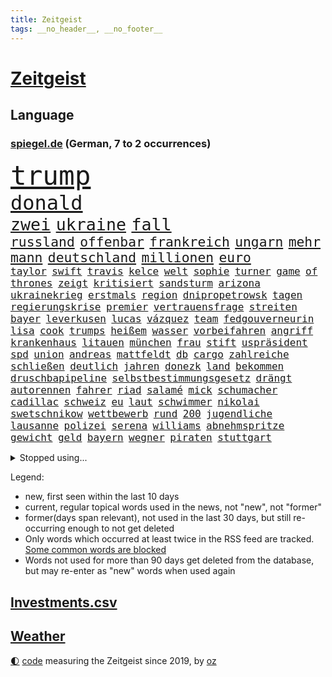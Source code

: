 ```yaml
---
title: Zeitgeist
tags: __no_header__, __no_footer__
---
```


# [Zeitgeist](https://oliz.io/zeitgeist/)

## Language

<h3><a href="https://www.spiegel.de" target="_blank">spiegel.de</a> (German, 7 to 2 occurrences)</h3>
<p style="font-family:monospace">
<span style="font-size:32pt"><a href="news_links.html#trump" class="current">trump</a></span>
<br>
<span style="font-size:24pt"><a href="news_links.html#donald" class="current">donald</a></span>
<br>
<span style="font-size:20pt"><a href="news_links.html#zwei" class="current">zwei</a></span>
<span style="font-size:20pt"><a href="news_links.html#ukraine" class="current">ukraine</a></span>
<span style="font-size:20pt"><a href="news_links.html#fall" class="current">fall</a></span>
<br>
<span style="font-size:16pt"><a href="news_links.html#russland" class="current">russland</a></span>
<span style="font-size:16pt"><a href="news_links.html#offenbar" class="current">offenbar</a></span>
<span style="font-size:16pt"><a href="news_links.html#frankreich" class="current">frankreich</a></span>
<span style="font-size:16pt"><a href="news_links.html#ungarn" class="current">ungarn</a></span>
<span style="font-size:16pt"><a href="news_links.html#mehr" class="current">mehr</a></span>
<span style="font-size:16pt"><a href="news_links.html#mann" class="current">mann</a></span>
<span style="font-size:16pt"><a href="news_links.html#deutschland" class="current">deutschland</a></span>
<span style="font-size:16pt"><a href="news_links.html#millionen" class="current">millionen</a></span>
<span style="font-size:16pt"><a href="news_links.html#euro" class="current">euro</a></span>
<br>
<span style="font-size:12pt"><a href="news_links.html#taylor" class="current">taylor</a></span>
<span style="font-size:12pt"><a href="news_links.html#swift" class="current">swift</a></span>
<span style="font-size:12pt"><a href="news_links.html#travis" class="current">travis</a></span>
<span style="font-size:12pt"><a href="news_links.html#kelce" class="current">kelce</a></span>
<span style="font-size:12pt"><a href="news_links.html#welt" class="current">welt</a></span>
<span style="font-size:12pt"><a href="news_links.html#sophie" class="current">sophie</a></span>
<span style="font-size:12pt"><a href="news_links.html#turner" class="current">turner</a></span>
<span style="font-size:12pt"><a href="news_links.html#game" class="current">game</a></span>
<span style="font-size:12pt"><a href="news_links.html#of" class="current">of</a></span>
<span style="font-size:12pt"><a href="news_links.html#thrones" class="current">thrones</a></span>
<span style="font-size:12pt"><a href="news_links.html#zeigt" class="current">zeigt</a></span>
<span style="font-size:12pt"><a href="news_links.html#kritisiert" class="current">kritisiert</a></span>
<span style="font-size:12pt"><a href="news_links.html#sandsturm" class="new">sandsturm</a></span>
<span style="font-size:12pt"><a href="news_links.html#arizona" class="new">arizona</a></span>
<span style="font-size:12pt"><a href="news_links.html#ukrainekrieg" class="current">ukrainekrieg</a></span>
<span style="font-size:12pt"><a href="news_links.html#erstmals" class="current">erstmals</a></span>
<span style="font-size:12pt"><a href="news_links.html#region" class="current">region</a></span>
<span style="font-size:12pt"><a href="news_links.html#dnipropetrowsk" class="new">dnipropetrowsk</a></span>
<span style="font-size:12pt"><a href="news_links.html#tagen" class="current">tagen</a></span>
<span style="font-size:12pt"><a href="news_links.html#regierungskrise" class="current">regierungskrise</a></span>
<span style="font-size:12pt"><a href="news_links.html#premier" class="current">premier</a></span>
<span style="font-size:12pt"><a href="news_links.html#vertrauensfrage" class="current">vertrauensfrage</a></span>
<span style="font-size:12pt"><a href="news_links.html#streiten" class="current">streiten</a></span>
<span style="font-size:12pt"><a href="news_links.html#bayer" class="current">bayer</a></span>
<span style="font-size:12pt"><a href="news_links.html#leverkusen" class="current">leverkusen</a></span>
<span style="font-size:12pt"><a href="news_links.html#lucas" class="current">lucas</a></span>
<span style="font-size:12pt"><a href="news_links.html#vázquez" class="new">vázquez</a></span>
<span style="font-size:12pt"><a href="news_links.html#team" class="current">team</a></span>
<span style="font-size:12pt"><a href="news_links.html#fedgouverneurin" class="new">fedgouverneurin</a></span>
<span style="font-size:12pt"><a href="news_links.html#lisa" class="current">lisa</a></span>
<span style="font-size:12pt"><a href="news_links.html#cook" class="new">cook</a></span>
<span style="font-size:12pt"><a href="news_links.html#trumps" class="current">trumps</a></span>
<span style="font-size:12pt"><a href="news_links.html#heißem" class="current">heißem</a></span>
<span style="font-size:12pt"><a href="news_links.html#wasser" class="current">wasser</a></span>
<span style="font-size:12pt"><a href="news_links.html#vorbeifahren" class="new">vorbeifahren</a></span>
<span style="font-size:12pt"><a href="news_links.html#angriff" class="current">angriff</a></span>
<span style="font-size:12pt"><a href="news_links.html#krankenhaus" class="current">krankenhaus</a></span>
<span style="font-size:12pt"><a href="news_links.html#litauen" class="current">litauen</a></span>
<span style="font-size:12pt"><a href="news_links.html#münchen" class="current">münchen</a></span>
<span style="font-size:12pt"><a href="news_links.html#frau" class="current">frau</a></span>
<span style="font-size:12pt"><a href="news_links.html#stift" class="new">stift</a></span>
<span style="font-size:12pt"><a href="news_links.html#uspräsident" class="current">uspräsident</a></span>
<span style="font-size:12pt"><a href="news_links.html#spd" class="current">spd</a></span>
<span style="font-size:12pt"><a href="news_links.html#union" class="current">union</a></span>
<span style="font-size:12pt"><a href="news_links.html#andreas" class="current">andreas</a></span>
<span style="font-size:12pt"><a href="news_links.html#mattfeldt" class="new">mattfeldt</a></span>
<span style="font-size:12pt"><a href="news_links.html#db" class="current">db</a></span>
<span style="font-size:12pt"><a href="news_links.html#cargo" class="new">cargo</a></span>
<span style="font-size:12pt"><a href="news_links.html#zahlreiche" class="current">zahlreiche</a></span>
<span style="font-size:12pt"><a href="news_links.html#schließen" class="current">schließen</a></span>
<span style="font-size:12pt"><a href="news_links.html#deutlich" class="current">deutlich</a></span>
<span style="font-size:12pt"><a href="news_links.html#jahren" class="current">jahren</a></span>
<span style="font-size:12pt"><a href="news_links.html#donezk" class="current">donezk</a></span>
<span style="font-size:12pt"><a href="news_links.html#land" class="current">land</a></span>
<span style="font-size:12pt"><a href="news_links.html#bekommen" class="current">bekommen</a></span>
<span style="font-size:12pt"><a href="news_links.html#druschbapipeline" class="new">druschbapipeline</a></span>
<span style="font-size:12pt"><a href="news_links.html#selbstbestimmungsgesetz" class="new">selbstbestimmungsgesetz</a></span>
<span style="font-size:12pt"><a href="news_links.html#drängt" class="current">drängt</a></span>
<span style="font-size:12pt"><a href="news_links.html#autorennen" class="current">autorennen</a></span>
<span style="font-size:12pt"><a href="news_links.html#fahrer" class="current">fahrer</a></span>
<span style="font-size:12pt"><a href="news_links.html#riad" class="current">riad</a></span>
<span style="font-size:12pt"><a href="news_links.html#salamé" class="new">salamé</a></span>
<span style="font-size:12pt"><a href="news_links.html#mick" class="current">mick</a></span>
<span style="font-size:12pt"><a href="news_links.html#schumacher" class="current">schumacher</a></span>
<span style="font-size:12pt"><a href="news_links.html#cadillac" class="new">cadillac</a></span>
<span style="font-size:12pt"><a href="news_links.html#schweiz" class="current">schweiz</a></span>
<span style="font-size:12pt"><a href="news_links.html#eu" class="current">eu</a></span>
<span style="font-size:12pt"><a href="news_links.html#laut" class="current">laut</a></span>
<span style="font-size:12pt"><a href="news_links.html#schwimmer" class="current">schwimmer</a></span>
<span style="font-size:12pt"><a href="news_links.html#nikolai" class="new">nikolai</a></span>
<span style="font-size:12pt"><a href="news_links.html#swetschnikow" class="new">swetschnikow</a></span>
<span style="font-size:12pt"><a href="news_links.html#wettbewerb" class="current">wettbewerb</a></span>
<span style="font-size:12pt"><a href="news_links.html#rund" class="current">rund</a></span>
<span style="font-size:12pt"><a href="news_links.html#200" class="current">200</a></span>
<span style="font-size:12pt"><a href="news_links.html#jugendliche" class="current">jugendliche</a></span>
<span style="font-size:12pt"><a href="news_links.html#lausanne" class="new">lausanne</a></span>
<span style="font-size:12pt"><a href="news_links.html#polizei" class="current">polizei</a></span>
<span style="font-size:12pt"><a href="news_links.html#serena" class="current">serena</a></span>
<span style="font-size:12pt"><a href="news_links.html#williams" class="current">williams</a></span>
<span style="font-size:12pt"><a href="news_links.html#abnehmspritze" class="current">abnehmspritze</a></span>
<span style="font-size:12pt"><a href="news_links.html#gewicht" class="current">gewicht</a></span>
<span style="font-size:12pt"><a href="news_links.html#geld" class="current">geld</a></span>
<span style="font-size:12pt"><a href="news_links.html#bayern" class="current">bayern</a></span>
<span style="font-size:12pt"><a href="news_links.html#wegner" class="new">wegner</a></span>
<span style="font-size:12pt"><a href="news_links.html#piraten" class="new">piraten</a></span>
<span style="font-size:12pt"><a href="news_links.html#stuttgart" class="current">stuttgart</a></span>
</p>
<details>
<summary>Stopped using...</summary>
<p class="former" style="font-size:12pt">
vorbild(1770) gründer(1769) bank(1768) energiewende(1767) livestream(1767) main(1767) philippinen(1767) position(1767) senken(1767) abgeordneten(1766) befinden(1766) bieten(1766) möglicher(1766) nationalspieler(1766) verschoben(1766) öffentlichen(1766) abstimmen(1765) atmosphäre(1765) bedeuten(1765) chaos(1765) eingereicht(1765) eskalation(1765) kritische(1765) technik(1765) ausländische(1764) elfmeter(1764) hören(1764) lebensmittel(1764) raus(1764) verschärfen(1764) anderer(1763) dfb(1763) geliefert(1763) jüngste(1763) sinken(1763) stolz(1763) zog(1763) fbi(1762) unternehmer(1762) amerika(1761) blockiert(1761) londoner(1760) 33(1759) beschäftigte(1759) geräte(1759) parteichef(1759) allianz(1758) leer(1758) streitkräfte(1758) wirkung(1758) abgehört(1757) athleten(1757) länge(1757) spott(1757) zugelassen(1757) klingt(1756) trennung(1756) kölner(1755) störung(1754) verteidigungsministerium(1754) ii(1753) islamischen(1753) regt(1753) hielten(1752) kontakte(1752) präsidentin(1752) debakel(1751) frankwalter(1751) franziskus(1750) mieten(1750) vorsprung(1750) enge(1749) erlebte(1749) gaben(1748) gang(1747) jüngere(1746) rechtzeitig(1745) begriff(1743) katholische(1743) verzichten(1743) betrifft(1738) kooperation(1738) erstochen(1737) automatisch(1736) papier(1736) großem(1735) dauert(1723) staatlichen(1721) überfall(1719) identität(1716) umbau(1669) vormarsch(1640) panzer(1631) autobahnen(1626) adac(1507) ausgefallen(1470) musks(1455) 20000(1453) king(1436) diebe(1429) nfl(1416) kursieren(1409) stern(1390) mond(1387) regierungschefin(1387) ausgeben(1368) bekannteste(1366) fußballs(1359) auge(1356) diskussionen(1343) gefechte(1311) unmittelbar(1252) kriegsverbrechen(1241) gewerkschaften(1221) fußballerinnen(1218) ehrt(1186) sinne(1176) stockholm(1165) kenia(1164) lob(1160) joshua(1156) fahrgäste(1148) baum(1145) erntet(1138) rettungsaktion(1121) chinesen(1118) digitale(1117) raten(1091) kündigung(1071) eingreifen(1070) ernährung(1061) methoden(1033) razzien(1029) rückstand(1025) indonesien(1023) songs(1013) luftangriffe(1009) jüdische(994) liberale(994) überlebende(989) kommentiert(985) flogen(972) gelegenheit(966) erleidet(938) zwingt(936) schweres(917) attackieren(899) rio(881) kreuz(875) asylpolitik(860) beine(833) versteckt(819) auswirken(817) zahlungen(796) qualität(791) schuldenbremse(782) stellvertretende(781) steve(770) desaster(754) sicherheitsmaßnahmen(745) sperre(720) rekonstruktion(715) suv(696) ausbruch(687) qualifikation(681) böse(663) interne(650) damaskus(644) via(642) positioniert(636) beschuldigte(634) club(633) perry(630) gestritten(627) verschaffen(627) gespalten(617) ehepaar(616) demnächst(609) ryan(607) mindestlohn(606) verspätung(604) billie(594) landung(593) umfangreiche(589) viertelfinale(588) rutscht(576) raumfahrt(571) format(569) wunder(567) satelliten(563) einig(558) 160(551) jr(550) kontroversen(549) prallte(547) pferd(537) marathon(536) verbotene(535) strategische(532) befragt(531) riesiger(531) sophia(525) eukommissionspräsidentin(524) internen(511) vertritt(504) flüchtlingen(500) einblick(499) messen(498) rechtsradikale(497) spielten(496) entführt(495) bedingung(494) kulissen(494) bewerbung(492) paket(491) bekannter(490) gutachten(490) mögliches(488) bedrohen(487) wohngebiet(477) diplomatischen(475) vorstellung(462) depression(459) hals(456) vergnügen(454) schlacht(452) fdppolitiker(450) besitzt(449) eingesperrt(437) albanien(430) reynolds(430) christen(428) polizeigewalt(426) tourist(426) kurse(424) irgendwann(422) einsam(419) warnte(419) weltraum(412) gleichen(411) vermummte(406) peinlich(400) umstrittenem(398) ran(393) spacex(393) strenge(391) verkörpert(389) gefühlen(387) ansehen(385) erkrankungen(383) merken(375) bundesnetzagentur(373) personalie(371) potenzielle(371) sparprogramm(371) ahmed(370) finger(370) geheimen(364) hunderten(363) betriebsrat(361) karlsruher(360) sitzung(360) 27jährige(358) 81(358) bach(356) kurzzeitig(356) michelle(356) entlassungen(355) ceo(353) eingeschlossen(351) begleiter(349) abgesetzt(345) geschaffen(344) image(340) parteichefin(339) abgefangen(337) dienstagmorgen(337) nachhaltig(336) container(335) krankenkassen(331) baku(330) ralph(330) verbraucherzentrale(330) belastung(329) gelangen(328) inflationsrate(327) recherchen(323) bundesrichter(321) pflichten(321) 98(320) günstigen(318) fünftel(311) offenheit(311) ausgehen(310) grundschulen(310) frisur(309) vogel(303) aussterben(301) seitenhieb(301) eva(300) laufenden(296) gebäuden(293) trends(290) einführen(289) eingelegt(288) ukrainepolitik(288) bundesrat(287) einstellung(286) sprüchen(286) zusätzlich(286) größeres(285) holocaustüberlebende(281) abseits(279) parteikollegen(278) pedro(278) uhaft(278) hochschulen(277) erschienen(275) entlastungen(274) bundesbank(273) black(271) hamburgs(270) islamischer(270) unbekannter(269) aufstand(267) spielerin(267) fähre(265) university(264) angemeldet(263) demontiert(263) postet(263) russlandsanktionen(262) afdchefin(261) dienste(260) berücksichtigt(258) zielscheibe(258) getrübt(257) amtierende(256) gewinnerin(254) krankheiten(253) gegeneinander(252) suspendiert(252) vertrauten(250) ussenat(249) herunter(248) millionenhöhe(248) schmerz(248) syrischen(248) 78jährige(247) disziplin(247) befragung(246) fantasie(246) fähigkeiten(246) sämtliche(246) hilfsorganisation(244) unglücks(243) beworben(242) preisunterschied(241) lenkrad(240) missglückte(239) strich(238) schiffsunglück(237) fortsetzen(236) unterfranken(236) kriegsrecht(234) moskaus(231) flagge(230) abwarten(229) begnadigung(229) signagründer(229) fbichef(228) fußballklubs(227) filmte(226) usbehörde(226) brian(225) entzug(224) erbeutet(224) ezb(224) katy(224) vereinbart(223) mehrjährigen(222) belgier(219) gründet(219) reiste(219) sanktionspaket(219) kauflaune(217) alsharaa(216) urheber(215) abzocke(214) charli(214) geleitet(214) pfarrer(214) xcx(214) zielen(214) british(213) entzieht(213) 2045(211) australier(211) flugzeugabsturz(211) durchsuchten(210) menschenmenge(210) atomkraft(209) nordrheinwestfälischen(207) santa(207) schärfere(207) baubranche(206) häftling(206) woanders(206) abo(203) suchaktion(203) unbekannt(202) premierministerin(201) szenario(201) beauftragt(200) bundesagentur(200) radprofi(200) rechnerisch(199) predigt(198) sechzigerjahren(198) schockanrufen(197) wüten(197) verdoppeln(196) vorzugehen(195) sauer(194) brennen(192) chronologie(192) rentenversicherung(192) erneuerung(191) echo(190) flüssen(190) vierter(190) akt(189) fern(188) kroatien(188) spannung(188) station(186) fatale(184) fix(184) märchen(184) taskforce(183) luxus(181) einbrecher(179) luise(179) hang(178) boulevardzeitung(176) gucken(175) publik(175) beteiligen(174) aufgehen(173) managerin(172) unterzahl(172) biopic(171) 13jähriger(170) gegenzöllen(170) luftschläge(170) ankara(169) wimbledon(168) runter(167) winkel(167) extremer(166) raketenangriff(166) übergangspräsident(165) entzweit(164) internationalem(164) bewertet(163) rechnungshof(163) wesen(163) abgehängt(162) klettern(162) moderner(162) brandstiftung(161) rekonstruiert(160) negativ(159) pascal(159) bereiche(158) gesungen(158) rechtfertigt(158) 66(157) ressourcen(157) staatspräsident(157) unfreiwillig(157) aufgegangen(156) ausgeht(156) monaco(156) künstlich(155) 31jährige(154) banknoten(154) inter(154) selbstverständlich(154) sozialer(154) solarzellen(153) topeak(153) verhandlungstisch(153) umgekehrt(151) ungerecht(151) schädliche(149) wangerooge(149) aufgebraucht(148) iwstudie(148) kulturkampf(148) schwarzwald(148) weißer(148) beendigung(147) charkiw(145) glücklichen(145) diplomatischer(144) gießen(144) 88(143) gehackt(143) jahrelanger(143) zivile(142) überstellt(141) 13000(140) 1975(140) ackerland(140) pkk(140) glyphosat(139) erdbeeren(136) extremisten(136) hakenkreuz(136) südlichen(135) umweltorganisationen(135) ausgebildet(134) rückendeckung(134) amann(133) melanie(133) vortag(133) anzuschließen(132) big(132) extremistische(132) formiert(132) gewünscht(132) zollkonflikt(132) kreta(131) musikerin(131) vermissten(131) tragische(130) argumentiert(129) drusen(129) gefälschten(129) knast(129) kraftakt(129) geistliche(128) wandern(128) meistern(127) elektrische(126) dfbelf(125) alexandra(124) autozulieferer(124) columbia(124) ernten(124) fremdverschulden(124) verschiebungen(124) woke(124) north(123) schmuggler(123) mordverdachts(122) seen(122) spione(122) 2003(121) klassische(121) normale(121) iris(120) unterricht(120) wanken(120) 45jährigen(119) abgabe(119) blödsinn(119) irritationen(119) kritischer(118) mini(118) ana(117) jusochef(117) türmer(117) abzuwarten(116) bäumen(116) eliteuniversität(116) israeli(116) linkspartei(116) messis(116) abflug(115) eingeräumt(115) stiehlt(115) verkäufe(115) enthüllungen(114) würdigen(114) 23jähriger(113) bildungsministerium(113) exfinanzminister(112) gewissheit(112) spiegelkorrespondentin(112) spürt(112) verschiebung(112) herausfinden(111) mischen(111) ausreißer(110) berufungsgericht(108) pflegebedürftige(108) verarbeiten(108) wütenden(108) junis(107) tshirt(107) wehr(107) beharrt(106) dj(106) giovanna(105) inselstaat(105) benkos(104) emotionaler(104) festgesetzt(104) niedersächsischen(104) organisatoren(104) neuauflage(103) recherchiert(103) verheiratet(103) aufgedeckt(102) ausgegraben(102) hobby(102) liege(101) praktische(101) kabine(100) umfallen(100) würzburg(100) klassenfahrt(99) verschont(99) it(98) plätze(98) politikum(98) regenfällen(98) wilke(98) balearen(97) kriegsbeginn(97) sumy(97) aufholen(96) einschreiten(96) zucker(95) forciert(94) weicht(94) bewaffneter(93) carolin(93) durchfall(93) gemischten(93) jonathan(93) reformer(93) verwüsten(93) abschiebepolitik(92) akten(92) heiligen(92) aufwendig(91) deutschkolumne(91) fantastischen(91) freiwilligkeit(91) gestiegenen(91) guinnessbuch(91) schräg(91) schwindel(91) absichten(90) durchschwimmen(90) erfüllung(90) khalifa(90) kiassistenten(90) 3dgrafik(89) außergewöhnlichen(89) schiefgehen(89) verhält(89) würdenträger(89) anbauen(88) angesteckt(88) bundesverwaltungsgericht(88) ermittlerin(88) gestiegene(88) gladbach(88) haag(88) hisst(88) plagiatsvorwürfe(88) überwiegt(88) fonds(87) lohnkosten(87) nelles(87) pflanzliche(87) schutzsuchenden(87) solcher(87) unvollendeten(87) andy(86) drink(86) erweist(86) fegebank(86) jersey(86) ruhestätte(86) hotz(85) hotzo(85) klassischen(85) unbeliebt(85) bedrohten(84) entspannen(84) formel1weltmeister(84) schüller(84) selma(84) traditionsklub(84) auszubremsen(83) durchatmen(83) mentalität(83) rechtsausschuss(83) vermeintlichen(83) schwachstelle(82) special(82) touretappe(82) verunsicherte(82) westdeutsche(82) 1100(81) bäume(81) exil(81) gezerrt(81) hatz(81) natalie(81) verhasst(81) verteuern(81) attackierte(80) fernsehmoderatorin(80) filmindustrie(80) krankenwagen(80) reine(80) schnappte(80) stellenweise(80) thessaloniki(80) verbliebenen(80) berühmter(79) erstreitet(79) fahrern(79) glückwünschen(79) herausgeber(79) nazivergangenheit(79) schnellere(79) zitterpartie(79) auskennen(78) dazugehören(78) interimspräsident(78) spdfraktion(78) symbole(78) verbrannt(78) verweigerte(78) weiblicher(78) beißen(77) christliche(77) heldinnen(77) kitools(77) norddeutschland(77) seltenheitswert(77) untereinander(77) österreicher(77) entkernen(76) labelchef(76) limburg(76) systematische(76) vollzieht(76) abfinden(75) gesunkenen(75) jeju(75) samstagabend(75) schockmoment(75) spiegelquartett(75) beckham(74) beckhams(74) blüten(74) erdogan(74) weltöffentlichkeit(74) friederike(73) gestolpert(73) toleranz(73) unermüdlich(73) entführen(72) gesundheitsministerin(72) hauptstädten(72) nachteile(72) passierte(72) regulieren(72) warken(72) ansage(71) chefsache(71) eilish(71) gaststätte(71) landwirtschaftsminister(71) leyens(71) neutralität(71) popp(71) sanierungsarbeiten(71) credit(70) drohnenangriffen(70) faul(70) francis(70) füttern(70) grauenhaft(70) ideal(70) okay(70) pärchen(70) schockanrufe(70) suisse(70) swyrydenko(70) tvmoderator(70) lebensgefährliche(69) trio(69) unterbrechen(69) evamaria(68) exotische(68) goethe(68) intern(68) missbrauchen(68) oasissänger(68) prescht(68) regionalverkehr(68) rotes(68) vorhergesagt(68) öffentlichrechtliche(68) atomkraftwerke(67) differenzen(67) handelsgespräche(67) legend(67) leib(67) rügt(67) toilettengang(67) exklusiven(66) jugendgruppe(66) senior(66) syriens(66) terrasse(66) unwahrscheinliche(66) variante(66) bizarrsten(65) filmprojekt(65) kalkuliert(65) kran(65) schlepper(65) transporter(65) diversität(64) gekündigt(64) geschwiegen(64) lupe(64) verhaften(64) wärmepumpe(64) autonomie(63) klara(63) zechprellerei(63) blitzeinschlag(62) comey(62) dfbteam(62) euhaushalt(62) gesinnung(62) vergessene(62) diabetes(61) erstaunliche(61) imagewandel(61) rückwärts(61) sympathisiert(61) ausführlich(60) beinen(60) eindhoven(60) hassan(60) prorussischen(60) sparpläne(60) spezialisten(60) lebensjahr(59) strafprozess(59) blacklivesmatterbewegung(58) ernsthafte(58) gletschersturz(58) luftverteidigung(58) patientinnen(58) popband(58) schuldenberg(58) verschärfung(58) bergrutsch(57) klimafreundlich(57) sommeroffensive(57) uber(57) altersklasse(56) seltsam(56) topmanager(56) tournee(56) vilnius(56) vorletzten(56) absprachen(55) bestzeit(55) betroffener(55) claus(55) ehrgeizige(55) ertragen(55) königs(55) nadine(55) paramount(55) werkzeug(55) angehen(54) beutel(54) einhegen(54) grandslamturnier(54) macrons(54) rückruf(54) schwangerschaftswoche(54) staatsamt(54) südosten(54) testsieger(54) verärgern(54) benedict(53) eingeschleppte(53) erträglichen(53) fusion(53) rekordtemperaturen(53) tierarten(53) 221(52) befürworten(52) errichteten(52) fälschlicherweise(52) kick(52) selbstbestimmung(52) verteilzentrum(52) ähnelt(52) ausgibt(51) austreten(51) beängstigend(51) braune(51) dfbauswahl(51) erledigt(51) münzen(51) staut(51) umstürzender(51) denselben(50) hygiene(50) lächeln(50) sparkassen(50) wück(50) ewigkeitschemikalien(49) fehle(49) kurzen(49) parole(49) pfaschemikalien(49) ruhestand(49) schlachten(49) südafrikaner(49) autofahrerin(48) bestimmen(48) engagiert(48) jauch(48) sudhof(48) wuchsen(48) bts(47) kpopband(47) kritikerin(47) lebensgrundlage(47) li(47) pflichtelemente(47) satire(47) suizidversuch(47) zwölfjähriger(47) 2004(46) bachlauf(46) einzelkritik(46) sprachtests(46) vierjährigen(46) zukommen(46) brennendem(45) debütantin(45) fahrradhändler(45) beihilfe(44) coronazeit(44) guyana(44) connie(43) einzuordnen(43) großmanöver(43) registrierung(43) schuldunfähig(43) virtuelle(43) voß(43) wählte(43) wärmer(43) airline(42) burnout(42) damaligen(42) engpässen(42) geist(42) militärgütern(42) packen(42) resilienz(42) weitverbreitet(42) erhöhte(41) festlegen(41) scharmützel(41) tiflis(41) bastian(40) brüsseler(40) ivanović(40) schweinsteiger(40) computersystem(39) fäuste(39) halte(39) hitziger(39) nüchtern(39) unmögliche(39) verwiesen(39) einstürzende(38) geschockt(38) greifswald(38) maskengeschäfte(38) oberleitung(38) trumpfan(38) zugspitze(38) geoutet(37) harz(37) renate(37) verteilzentren(37) beschuldigen(36) lautstarke(36) luxusleben(36) schätzungen(36) tvansprache(36) videoclip(36) angelegte(35) jahrzehntelange(35) logistiker(35) haustierbesitzer(34) niederschläge(34) strengen(34) zypern(34) mischten(33) psychischer(33) beschränken(32) eingeht(32) fündig(32) gardasee(32) geradezu(32) luxusvilla(32) 26jährige(31) brombachsee(31) geprägten(31) rassismusvorwürfen(31) richteten(31) schwarzarbeit(31) sonderermittlerin(31) hotelier(30) unterhaus(30) zikaden(30) flüchen(29) kocht(29) musikalisch(29) observatory(29) 62(28) ausweichen(28) beschränkungen(28) umstellen(28) 2007(27) einkaufszentrum(27) imperium(27) lockern(27) 280(26) ausprobieren(26) jogger(26) klimavisum(26) medienholding(26) neuartigen(26) reale(26) transformationsfonds(26) tuvalu(26) verbraucherschützerin(26) aufschlag(25) nachbarländern(25) parteiisch(25) dfbfrauen(24) fünfzigerjahren(24) homosexualität(24) klimafreundliche(24) leuten(24) regierungsagenda(24) richterstreit(24) roll(24) sirenen(24) verpflegung(24) antisemitismusvorwürfe(23) cbs(23) reichstag(23) schmerzensgeld(23) transfermarkt(23) antiisraelischen(22) bundesdeutschen(22) bundeswehrlkw(22) büchel(22) geht's(22) gohrischheide(22) hiphop(22) religiöse(22) standorts(22) text(22) 1900(21) ablösesumme(21) auslöste(21) buddy(21) einheitliche(21) europameister(21) fußballeuropameisterschaft(21) grundsatzfragen(21) kontern(21) konzentrationslager(21) sewing(21) abhören(20) mr(20) offenem(20) o’donnell(20) peloton(20) rosie(20) steuerreform(20) stürmerin(20) bühl(19) eile(19) geschichtsbücher(19) haushaltsplan(19) heulen(19) mamdani(19) philippinischen(19) zohran(19) favorisiert(18) unerträglich(18) akte(17) benimmregeln(17) bergwanderer(17) besetzte(17) bisweilen(17) erzbischof(17) gelohnt(17) hochschulgruppe(17) nüsken(17) sjoeke(17) torhüterin(17) vorräte(17) überproduktion(17) abgewählt(16) altlasten(16) berücksichtigen(16) hochburg(16) loszuwerden(16) bezahlten(15) po(15) schmeckt(15) ärmelkanal(15) 737(14) anita(14) capsuled(14) co₂gehalt(14) jahrhunderte(14) jammern(14) sicheres(14) sondersitzung(14) vorreiter(14) 2036(13) bärin(13) emaus(13) verreisen(13) vingegaard(13) conni(12) emviertelfinale(12) followern(12) hierher(12) judenhass(12) kinderbuchfigur(12) kreuzfahrtschiffen(12) macklemore(12) rasantem(12) störaktion(12) verachtet(12) zwischenfällen(12) dorn(11) echtem(11) fiasko(11) fledermaus(11) gegenzölle(11) kitechnik(11) mangelernährten(11) marvin(11) milan(11) mitarbeiterin(11) neunte(11) tourdefranceetappe(11) unzeit(11) verfassungsrichterin(11) verschobenen(11) überlebenskampf(11)
</p>
</details>
<p>Legend:
<ul>
<li><span class="new">new</span>, first seen within the last 10 days</li>
<li><span class="current">current</span>, regular topical words used in the news, not "new", not "former"</li>
<li><span class="former">former(days span relevant)</span>, not used in the last 30 days, but still re-occurring enough to not get deleted</li>
<li>Only words which occurred at least twice in the RSS feed are tracked. <a href="language/filters.py">Some common words are blocked</a></li>
<li>Words not used for more than 90 days get deleted from the database, but may re-enter as "new" words when used again</li>
</ul>
</p>

## [Investments](investments.html)[.csv](investments.csv)

## [Weather](weather.html)

<footer>
<a href="javascript:toggleTheme()" class="nav">🌓</a>
<a href="https://github.com/ooz/zeitgeist">code</a> measuring the Zeitgeist since 2019, by <a href="https://oliz.io">oz</a>
</footer>
